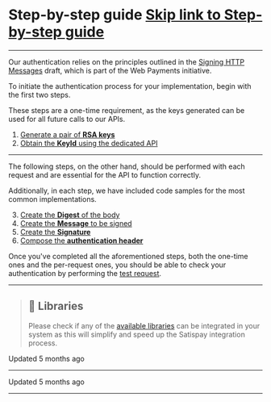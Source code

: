 # Step-by-step guide   [Skip link to Step-by-step guide](https://developers.satispay.com/reference/introduction\#step-by-step-guide)

* * *

Our authentication relies on the principles outlined in the [Signing HTTP Messages](https://tools.ietf.org/html/draft-cavage-http-signatures-10) draft, which is part of the Web Payments initiative.

To initiate the authentication process for your implementation, begin with the first two steps.

These steps are a one-time requirement, as the keys generated can be used for all future calls to our APIs.

1. [Generate a pair of **RSA keys**](https://developers.satispay.com/reference/generate-rsa-keys)
2. [Obtain the **KeyId** using the dedicated API](https://developers.satispay.com/reference/keyid)

* * *

The following steps, on the other hand, should be performed with each request and are essential for the API to function correctly.

Additionally, in each step, we have included code samples for the most common implementations.

3. [Create the **Digest** of the body](https://developers.satispay.com/reference/create-the-digest)
4. [Create the **Message** to be signed](https://developers.satispay.com/reference/create-the-string)
5. [Create the **Signature**](https://developers.satispay.com/reference/sign-the-string)
6. [Compose the **authentication header**](https://developers.satispay.com/reference/compose-the-authentication-header)

Once you've completed all the aforementioned steps, both the one-time ones and the per-request ones, you should be able to check your authentication by performing the [test request](https://developers.satispay.com/reference/testinput).

* * *

> ## 📘  Libraries
>
> Please check if any of the [available libraries](https://developers.satispay.com/reference/php) can be integrated in your system as this will simplify and speed up the Satispay integration process.

Updated 5 months ago

* * *

Updated 5 months ago

* * *